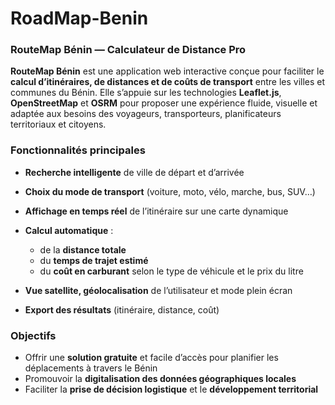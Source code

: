 # RoadMap-Benin
### **RouteMap Bénin — Calculateur de Distance Pro**

**RouteMap Bénin** est une application web interactive conçue pour faciliter le **calcul d’itinéraires, de distances et de coûts de transport** entre les villes et communes du Bénin. Elle s’appuie sur les technologies **Leaflet.js**, **OpenStreetMap** et **OSRM** pour proposer une expérience fluide, visuelle et adaptée aux besoins des voyageurs, transporteurs, planificateurs territoriaux et citoyens.

### **Fonctionnalités principales**

* **Recherche intelligente** de ville de départ et d’arrivée
* **Choix du mode de transport** (voiture, moto, vélo, marche, bus, SUV…)
* **Affichage en temps réel** de l’itinéraire sur une carte dynamique
* **Calcul automatique** :

  * de la **distance totale**
  * du **temps de trajet estimé**
  * du **coût en carburant** selon le type de véhicule et le prix du litre
* **Vue satellite, géolocalisation** de l’utilisateur et mode plein écran
* **Export des résultats** (itinéraire, distance, coût)

### **Objectifs**

* Offrir une **solution gratuite** et facile d’accès pour planifier les déplacements à travers le Bénin
* Promouvoir la **digitalisation des données géographiques locales**
* Faciliter la **prise de décision logistique** et le **développement territorial**


